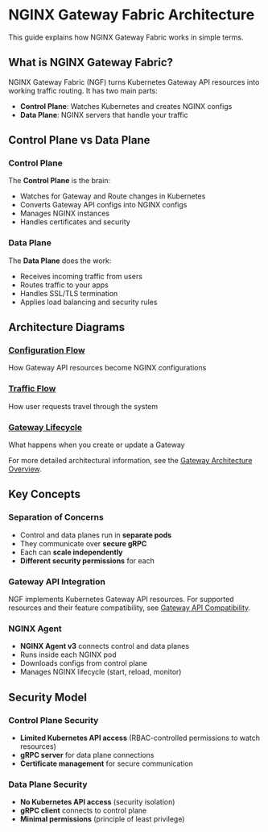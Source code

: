 # NGINX Gateway Fabric Architecture

This guide explains how NGINX Gateway Fabric works in simple terms.

## What is NGINX Gateway Fabric?

NGINX Gateway Fabric (NGF) turns Kubernetes Gateway API resources into working traffic routing. It has two main parts:

- **Control Plane**: Watches Kubernetes and creates NGINX configs
- **Data Plane**: NGINX servers that handle your traffic

## Control Plane vs Data Plane

### Control Plane

The **Control Plane** is the brain:

- Watches for Gateway and Route changes in Kubernetes
- Converts Gateway API configs into NGINX configs
- Manages NGINX instances
- Handles certificates and security

### Data Plane

The **Data Plane** does the work:

- Receives incoming traffic from users
- Routes traffic to your apps
- Handles SSL/TLS termination
- Applies load balancing and security rules

## Architecture Diagrams

### [Configuration Flow](./configuration-flow.md)

How Gateway API resources become NGINX configurations

### [Traffic Flow](./traffic-flow.md)

How user requests travel through the system

### [Gateway Lifecycle](./gateway-lifecycle.md)

What happens when you create or update a Gateway

For more detailed architectural information, see the [Gateway Architecture Overview](https://docs.nginx.com/nginx-gateway-fabric/overview/gateway-architecture/).

## Key Concepts

### Separation of Concerns

- Control and data planes run in **separate pods**
- They communicate over **secure gRPC**
- Each can **scale independently**
- **Different security permissions** for each

### Gateway API Integration

NGF implements Kubernetes Gateway API resources. For supported resources and their feature compatibility, see [Gateway API Compatibility](https://docs.nginx.com/nginx-gateway-fabric/overview/gateway-api-compatibility/).

### NGINX Agent

- **NGINX Agent v3** connects control and data planes
- Runs inside each NGINX pod
- Downloads configs from control plane
- Manages NGINX lifecycle (start, reload, monitor)

## Security Model

### Control Plane Security

- **Limited Kubernetes API access** (RBAC-controlled permissions to watch resources)
- **gRPC server** for data plane connections
- **Certificate management** for secure communication

### Data Plane Security

- **No Kubernetes API access** (security isolation)
- **gRPC client** connects to control plane
- **Minimal permissions** (principle of least privilege)
